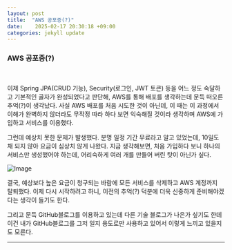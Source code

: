 ```yaml
---
layout: post
title:  "AWS 공포증(?)" 
date:    2025-02-17 20:30:18 +09:00
categories: jekyll update
---
```


### AWS 공포증(?)

<br>
 
이제 Spring JPA(CRUD 기능), Security(로그인, JWT 토큰) 등을 어느 정도 숙달하고 기본적인 골자가 완성되었다고 판단해, AWS를 통해 배포를 생각하는데 문득 떠오른 추억(?)이 생각났다. 
사실 AWS 배포를 처음 시도한 것이 아닌데, 이 때는 이 과정에서 이해가 완벽하지 않더라도 무작정 따라 하다 보면 익숙해질 것이라 생각하며 AWS에 가입하고 서비스를 이용했다.

그런데 예상치 못한 문제가 발생했다. 분명 일정 기간 무료라고 알고 있었는데, 10일도 채 되지 않아 요금이 심상치 않게 나왔다. 지금 생각해보면, 처음 가입하다 보니 하나의 서비스만 생성했어야 하는데, 어리숙하게 여러 개를 만들어 버린 탓이 아닌가 싶다.

![Image](https://github.com/user-attachments/assets/922b2464-cfe7-4885-a71b-07f4336bc82b)

결국, 예상보다 높은 요금이 청구되는 바람에 모든 서비스를 삭제하고 AWS 계정까지 탈퇴했다. 이제 다시 시작하려고 하니, 이전의 추억(?) 덕분에 더욱 신중하게 준비해야겠다는 생각이 들기도 한다.<br>

그리고 문득 GitHub블로그를 이용하고 있는데 다른 기술 블로그가 나은가 싶기도 한데 이건 내가 GitHub블로그를 그저 일지 용도로만 사용하고 있어서 이렇게 느끼고 있을지도 모른다. 

---------------------------------------







[jekyll-docs]: https://jekyllrb.com/docs/home
[jekyll-gh]:   https://github.com/jekyll/jekyll
[jekyll-talk]: https://talk.jekyllrb.com/